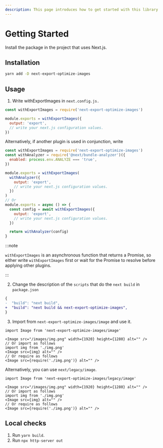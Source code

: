 ```yaml
---
description: This page introduces how to get started with this library.
---
```


# Getting Started

Install the package in the project that uses Next.js.

## Installation

```bash
yarn add -D next-export-optimize-images
```

## Usage

1. Write withExportImages in `next.config.js.`

```js title="next.config.js"
const withExportImages = require('next-export-optimize-images')

module.exports = withExportImages({
  output: 'export',
  // write your next.js configuration values.
})
```

Alternatively, if another plugin is used in conjunction, write

```js title="next.config.js"
const withExportImages = require('next-export-optimize-images')
const withAnalyzer = require('@next/bundle-analyzer')({
  enabled: process.env.ANALYZE === 'true',
})

module.exports = withExportImages(
  withAnalyzer({
    output: 'export',
    // write your next.js configuration values.
  })
)
// Or
module.exports = async () => {
  const config = await withExportImages({
    output: 'export',
    // write your next.js configuration values.
  })

  return withAnalyzer(config)
}
```

:::note

`withExportImages` is an asynchronous function that returns a Promise, so either write `withExportImages` first or wait for the Promise to resolve before applying other plugins.

:::

2. Change the description of the `scripts` that do the `next build` in `package.json`

```diff title="package.json"
{
-  "build": "next build",
+  "build": "next build && next-export-optimize-images",
}
```

3. Import from `next-export-optimize-images/image` and use it.

```tsx
import Image from 'next-export-optimize-images/image'

<Image src="/images/img.png" width={1920} height={1280} alt="" />
// Or import as follows
import img from './img.png'
<Image src={img} alt="" />
// Or require as follows
<Image src={require('./img.png')} alt="" />
```

Alternatively, you can use `next/legacy/image`.

```tsx
import Image from 'next-export-optimize-images/legacy/image'

<Image src="/images/img.png" width={1920} height={1280} alt="" />
// Or import as follows
import img from './img.png'
<Image src={img} alt="" />
// Or require as follows
<Image src={require('./img.png')} alt="" />
```

## Local checks

1. Run `yarn build`.
2. Run `npx http-server out`
